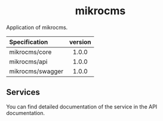 <h1  align="center">mikrocms</h1>

Application of mikrocms.

| Specification | version |
|:--|:--:|
| mikrocms/core | 1.0.0 |
| mikrocms/api | 1.0.0 |
| mikrocms/swagger | 1.0.0 |


## Services

You can find detailed documentation of the service in the API documentation.
